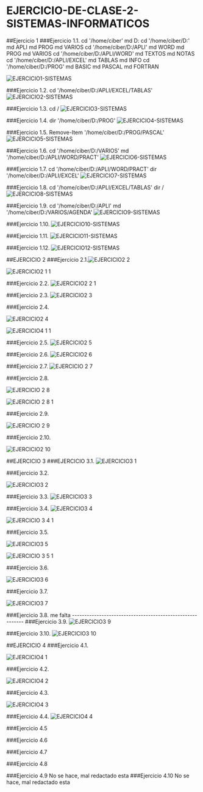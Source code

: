 # EJERCICIO-DE-CLASE-2-SISTEMAS-INFORMATICOS

##Ejercicio 1
###Ejercicio 1.1.
cd '/home/ciber'
md D:
cd '/home/ciber/D:'
md APLI
md PROG
md VARIOS
cd '/home/ciber/D:/APLI'
md WORD
md PROG
md VARIOS
cd '/home/ciber/D:/APLI/WORD'
md TEXTOS
md NOTAS
cd '/home/ciber/D:/APLI/EXCEL'
md TABLAS
md INFO
cd '/home/ciber/D:/PROG'
md BASIC
md PASCAL
md FORTRAN

![EJERCICIO1-SISTEMAS](https://user-images.githubusercontent.com/91737963/159564882-f75b10b7-1163-46a4-b6e6-279cf5691dce.png)

###Ejercicio 1.2.
cd '/home/ciber/D:/APLI/EXCEL/TABLAS'
![EJERCICIO2-SISTEMAS](https://user-images.githubusercontent.com/91737963/159565760-b40c99b6-27ad-4704-b811-453171ffc7c8.png)

###Ejercicio 1.3.
cd /
![EJERCICIO3-SISTEMAS](https://user-images.githubusercontent.com/91737963/159683719-1540445d-7897-4a90-b80d-4509ca7a52e1.png)

###Ejercicio 1.4.
dir '/home/ciber/D:/PROG'
![EJERCICIO4-SISTEMAS](https://user-images.githubusercontent.com/91737963/159684689-743649db-4db8-46ba-8be1-371b3ad6eeac.png)

###Ejercicio 1.5.
Remove-Item '/home/ciber/D:/PROG/PASCAL'
![EJERCICIO5-SISTEMAS](https://user-images.githubusercontent.com/91737963/159687019-90483d08-08fe-4d8e-a473-274b9e05dfea.png)

###Ejercicio 1.6.
cd '/home/ciber/D:/VARIOS'
md '/home/ciber/D:/APLI/WORD/PRACT'
![EJERCICIO6-SISTEMAS](https://user-images.githubusercontent.com/91737963/159688875-1a23a762-c96b-4d0d-9b4f-1f9f621fe33e.png)

###Ejercicio 1.7.
cd '/home/ciber/D:/APLI/WORD/PRACT'
dir '/home/ciber/D:/APLI/EXCEL'
![EJERCICIO7-SISTEMAS](https://user-images.githubusercontent.com/91737963/159690011-36cb3f2a-0fc8-4e2d-bb9c-1fb76d971771.png)

###Ejercicio 1.8.
cd '/home/ciber/D:/APLI/EXCEL/TABLAS'
dir /
![EJERCICIO8-SISTEMAS](https://user-images.githubusercontent.com/91737963/159690718-8efefe62-0f17-46c6-a010-802e760df9e7.png)

###Ejercicio 1.9.
cd '/home/ciber/D:/APLI'
md '/home/ciber/D:/VARIOS/AGENDA'
![EJERCICIO9-SISTEMAS](https://user-images.githubusercontent.com/91737963/159691928-4de92f18-2bcd-496b-aa0d-1d662fc1c859.png)

###Ejercicio 1.10.
![EJERCICIO10-SISTEMAS](https://user-images.githubusercontent.com/91737963/159806621-c19daa22-6823-41ec-918b-a1685b7e7e90.png)

###Ejercicio 1.11.
![EJERCICIO11-SISTEMAS](https://user-images.githubusercontent.com/91737963/159806639-ce1387ed-5edf-4844-b740-a63837fdc25d.png)

###Ejercicio 1.12.
![EJERCICIO12-SISTEMAS](https://user-images.githubusercontent.com/91737963/159806659-263d4bd9-3246-40de-b452-dab478f999cf.png)

##EJERCICIO 2
###Ejercicio 2.1.![EJERCICIO2 2](https://user-images.githubusercontent.com/91737963/159908502-e1e73cf8-37e5-464f-abd9-bf48d4acf942.png)

![EJERCICIO2 1 1](https://user-images.githubusercontent.com/91737963/159908518-e8ebc58b-7a47-4a94-9b96-4cc7e9b2d67d.png)

###Ejercicio 2.2.
![EJERCICIO2 2 1](https://user-images.githubusercontent.com/91737963/159909115-c3074255-25ec-4bcf-9f7a-f043db53f39a.png)

###Ejercicio 2.3.
![EJERCICIO2 3](https://user-images.githubusercontent.com/91737963/159910049-37b0dab7-9be2-4ed0-a4d3-4801884cfb4e.png)

###Ejercicio 2.4.

![EJERCICIO2 4](https://user-images.githubusercontent.com/91737963/159910438-95050b45-80b7-4b60-aabe-20f0a500ce8b.png)

![EJERCICIO4 1 1](https://user-images.githubusercontent.com/91737963/159910542-6d4a0fae-d5b2-43a0-99a9-98d330e6f709.png)

###Ejercicio 2.5.
![EJERCICIO2 5](https://user-images.githubusercontent.com/91737963/159911378-efb3e1cc-6c1c-4df7-bcea-1e1d66c86b2e.png)

###Ejercicio 2.6.
![EJERCICIO2 6](https://user-images.githubusercontent.com/91737963/159911788-318190fd-2047-4249-a0a9-e308ba485135.png)

###Ejercicio 2.7.
![EJERCICIO 2 7](https://user-images.githubusercontent.com/91737963/159912208-9766ac66-6e64-42ef-94fe-697cefdae4eb.png)

###Ejercicio 2.8.

![EJERCICIO 2 8](https://user-images.githubusercontent.com/91737963/159912578-e39bd855-f4f7-4a49-b111-634fa2ac8f72.png)

![EJERCICIO 2 8 1](https://user-images.githubusercontent.com/91737963/159912779-0a7193f9-6fb8-4c87-a8f7-b8c1d1fffbba.png)

###Ejercicio 2.9.

![EJERCICIO 2 9](https://user-images.githubusercontent.com/91737963/159913172-33d497b3-7777-4c48-b753-7c919fe66398.png)

###Ejercicio 2.10.

![EJERCICIO2 10](https://user-images.githubusercontent.com/91737963/159914175-cb4dcff8-5f36-4beb-92ee-4c61fab631bf.png)

##EJERCICIO 3
###EJERCICIO 3.1.
![EJERCICIO3 1](https://user-images.githubusercontent.com/91737963/159914727-94607bfe-b6d5-4a7c-8f62-ae33eade0daa.png)

###Ejercicio 3.2.

![EJERCICIO3 2](https://user-images.githubusercontent.com/91737963/159915227-75a1136c-2f52-44ff-ba82-05abb4dc94ba.png)

###Ejercicio 3.3.
![EJERCICIO3 3](https://user-images.githubusercontent.com/91737963/159915737-0f182147-81e9-4a8b-b80e-86b8c8633a84.png)

###Ejercicio 3.4.
![EJERCICIO3 4](https://user-images.githubusercontent.com/91737963/159916330-639ab051-f4ac-4b24-8de6-e207a3b241e8.png)

![EJERCICIO 3 4 1](https://user-images.githubusercontent.com/91737963/159916334-1b8aa68f-0c81-4bd4-86cc-7405a3be146f.png)

###Ejercicio 3.5.

![EJERCICIO3 5](https://user-images.githubusercontent.com/91737963/159916777-47586e9e-6aaf-41cc-b2c0-ae554cef19e0.png)

![EJERCICIO 3 5 1](https://user-images.githubusercontent.com/91737963/159916800-0d99f0cc-8c9d-4614-85de-6212e325fcca.png)

###Ejercicio 3.6.

![EJERCICIO3 6](https://user-images.githubusercontent.com/91737963/159917167-35cbdf53-9925-443b-9e18-ccaa3e0b05f7.png)

###Ejercicio 3.7.

![EJERCICIO3 7](https://user-images.githubusercontent.com/91737963/159918606-37ef95a8-f96b-46ba-bc9f-c7e9c8940617.png)

###Ejercicio 3.8.
me falta ----------------------------------------------------------
###Ejercicio 3.9.
![EJERCICIO3 9](https://user-images.githubusercontent.com/91737963/159923973-93ff41a1-1912-4e9c-9583-aaba8504a7f5.png)

###Ejercicio 3.10.
![EJERCICIO3 10](https://user-images.githubusercontent.com/91737963/159924328-22e47cf9-70e3-497d-ae28-63ac492d9365.png)

##EJERCICIO 4
###Ejercicio 4.1.

![EJERCICIO4 1](https://user-images.githubusercontent.com/91737963/159924633-b2009042-7bbf-4c78-915e-c466c7dfffa6.png)

###Ejercicio 4.2.

![EJERCICIO4 2](https://user-images.githubusercontent.com/91737963/159925276-62585b8b-878e-4658-a2bb-c80b70b1c142.png)

###Ejercicio 4.3.

![EJERCICIO4 3](https://user-images.githubusercontent.com/91737963/159925592-562e7d16-cbb4-4ac2-8331-cc68e23d9403.png)

###Ejercicio 4.4.
![EJERCICIO4 4](https://user-images.githubusercontent.com/91737963/159926084-99abf80e-bdea-485d-b542-acc1f9863ed1.png)

###Ejercicio 4.5

###Ejercicio 4.6

###Ejercicio 4.7

###Ejercicio 4.8

###Ejercicio 4.9
No se hace, mal redactado esta
###Ejercicio 4.10
No se hace, mal redactado esta
